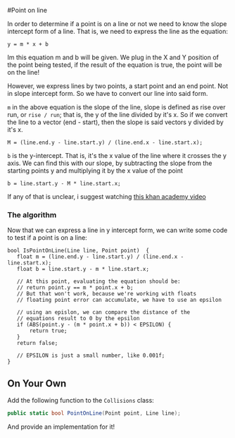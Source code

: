 #Point on line

In order to determine if a point is on a line or not we need to know the slope intercept form of a line. That is, we need to express the line as the equation:

```
y = m * x + b
```

Im this equation m and b will be given. We plug in the X and Y position of the point being tested, if the result of the equation is true, the point will be on the line!

However, we express lines by two points, a start point and an end point. Not in slope intercept form. So we have to convert our line into said form. 

```m``` in the above equation is the slope of the line, slope is defined as rise over run, or ```rise / run```; that is, the y of the line divided by it's x. So if we convert the line to a vector (end - start), then the slope is said vectors y divided by it's x.

```
M = (line.end.y - line.start.y) / (line.end.x - line.start.x);
```



```b``` is the y-intercept. That is, it's the x value of the line where it crosses the y axis. We can find this with our slope, by subtracting the slope from the starting points y and multiplying it by the x value of the point

```
b = line.start.y - M * line.start.x;
```

If any of that is unclear, i suggest watching [this khan academy video](https://www.khanacademy.org/math/algebra-basics/core-algebra-graphing-lines-slope/core-algebra-equation-of-a-line/v/equation-of-a-line-3)

### The algorithm

Now that we can express a line in y intercept form, we can write some code to test if a point is on a line:

```
bool IsPointOnLine(Line line, Point point)  {
   float m = (line.end.y - line.start.y) / (line.end.x - line.start.x);
   float b = line.start.y - m * line.start.x;
   
   // At this point, evaluating the equation should be:
   // return point.y == m * point.x + b;
   // But that won't work, because we're working with floats
   // floating point error can accumulate, we have to use an epsilon
   
   // using an epislon, we can compare the distance of the 
   // equations result to 0 by the epsilon
   if (ABS(point.y - (m * point.x + b)) < EPSILON) {
       return true;
   }
   return false;
   
   // EPSILON is just a small number, like 0.001f;
}
```

## On Your Own

Add the following function to the ```Collisions``` class:

```cs
public static bool PointOnLine(Point point, Line line);
```

And provide an implementation for it!